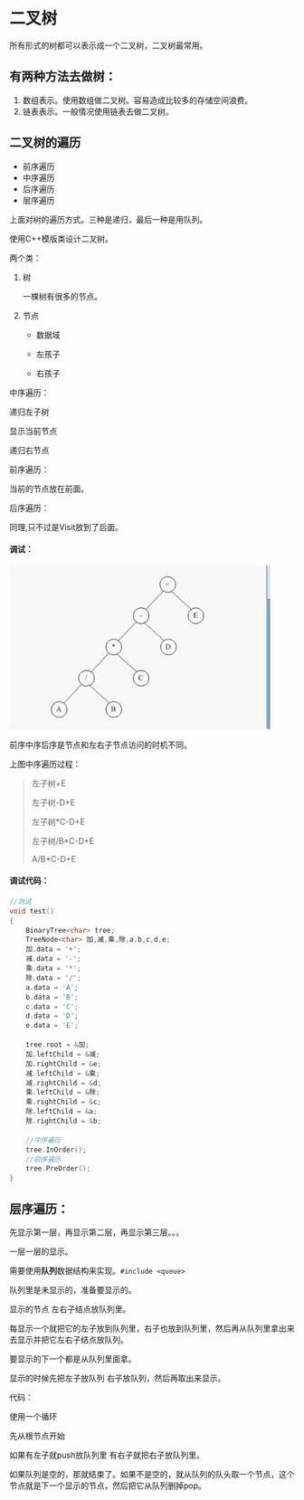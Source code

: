 # 二叉树

所有形式的树都可以表示成一个二叉树，二叉树最常用。

## 有两种方法去做树：

1. 数组表示。使用数组做二叉树。容易造成比较多的存储空间浪费。
2. 链表表示。一般情况使用链表去做二叉树。

## 二叉树的遍历

- 前序遍历
- 中序遍历
- 后序遍历
- 层序遍历

上面对树的遍历方式。三种是递归，最后一种是用队列。

使用C++模版类设计二叉树。

两个类：

1. 树

   一棵树有很多的节点。

2. 节点

   - 数据域

   - 左孩子

   - 右孩子

中序遍历：  

递归左子树

显示当前节点

递归右节点

前序遍历：

当前的节点放在前面。

后序遍历：

同理,只不过是Visit放到了后面。

#### 调试：

![image-20191226172937681](assets/image-20191226172937681.png)

前序中序后序是节点和左右子节点访问的时机不同。 

上图中序遍历过程：

>左子树+E
>
>左子树-D+E
>
>左子树*C-D+E
>
>左子树/B*C-D+E
>
>A/B*C-D+E

#### 调试代码：

```c++
//测试
void test()
{
    BinaryTree<char> tree;
    TreeNode<char> 加,减,乘,除,a,b,c,d,e;
    加.data = '+';
    减.data = '-';
    乘.data = '*';
    除.data = '/';
    a.data = 'A';
    b.data = 'B';
    c.data = 'C';
    d.data = 'D';
    e.data = 'E';
    
    tree.root = &加;
    加.leftChild = &减;
    加.rightChild = &e;
    减.leftChild = &乘;
    减.rightChild = &d;
    乘.leftChild = &除;
    乘.rightChild = &c;
    除.leftChild = &a;
    除.rightChild = &b;
    
    //中序遍历
    tree.InOrder();
    //前序遍历
    tree.PreOrder();
}
```

## 层序遍历：

先显示第一层，再显示第二层，再显示第三层。。。

一层一层的显示。

需要使用**队列**数据结构来实现。`#include <queue>`

队列里是未显示的，准备要显示的。

显示的节点 左右子结点放队列里。

每显示一个就把它的左子放到队列里，右子也放到队列里，然后再从队列里拿出来去显示并把它左右子结点放队列。

要显示的下一个都是从队列里面拿。

显示的时候先把左子放队列 右子放队列，然后再取出来显示。

代码：

使用一个循环

先从根节点开始

如果有左子就push放队列里 有右子就把右子放队列里。

如果队列是空的，那就结束了。如果不是空的，就从队列的队头取一个节点，这个节点就是下一个显示的节点，然后把它从队列删掉pop。









